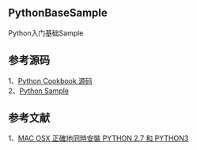 ## PythonBaseSample

Python入门基础Sample

## 参考源码
1、[Python Cookbook 源码](https://github.com/xxg1413/python-cookbook)   
2、[Python Sample](https://github.com/geekcomputers/Python)  

## 参考文献  
1、[MAC OSX 正確地同時安裝 PYTHON 2.7 和 PYTHON3](https://stringpiggy.hpd.io/mac-osx-python3-dual-install/#step2)    


